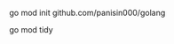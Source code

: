 go mod init github.com/panisin000/golang 


<!-- go mod edit --replace github.com/panisin000/golang=../greetings -->

go mod tidy